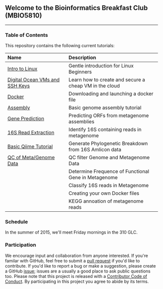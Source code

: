 ## Welcome to the Bioinformatics Breakfast Club (MBIO5810)
----
### Table of Contents
This repository contains the following current tutorials:

 Name | Description |
 :--- | :---------- |
| [Intro to Linux](00_INTRO_TO_LINUX.md) | Gentle introduction for Linux Beginners |
| [Digital Ocean VMs and SSH Keys](01_SSH_KEYS.md) | Learn how to create and secure a cheap VM in the cloud |
| [Docker](02_PULLING_A_DOCKER_REPO.md) | Downloading and launching a docker file |
| [Assembly](03_ASSEMBLY_TUTORIAL.md) | Basic genome assembly tutorial |
| [Gene Prediction](04_GENE_PREDICTION.md) | Predicting ORFs from metagenome assemblies |
| [16S Read Extraction](05_16S_READS_FROM_METAGENOME.md) | Identify 16S containing reads in metagenome |
| [Basic Qiime Tutorial](06_BASIC_QIIME_TUTORIAL.md) | Generate Phylogenetic Breakdown from 16S Amlicon data |
| [QC of Meta/Genome Data](07_GENOME_DATA_QC.md ) | QC filter Genome and Metagenome Data |
| []() | Determine Frequence of Functional Gene in Metagenome |
| []() | Classify 16S reads in Metagenome |
| []() | Creating your own Docker files |
| []() | KEGG annoation of metagenome reads |


### Schedule
In the summer of 2015, we'll meet Friday mornings in the 310 GLC.

### Participation
We encourage input and collaboration from anyone interested.  If you're familar with GitHub, feel free to submit a [pull request](https://github.com/bwawrik/MBIO5810/pulls) if you'd like to contribute.  If you'd like to report a bug or make a suggestion, please create a GitHub [issue](https://github.com/bwawrik/MBIO5810/issues); issues are a usually a good place to ask public questions too.  Please note that this project is released with a [Contributor Code of Conduct](conduct.md). By participating in this project you agree to abide by its terms.
